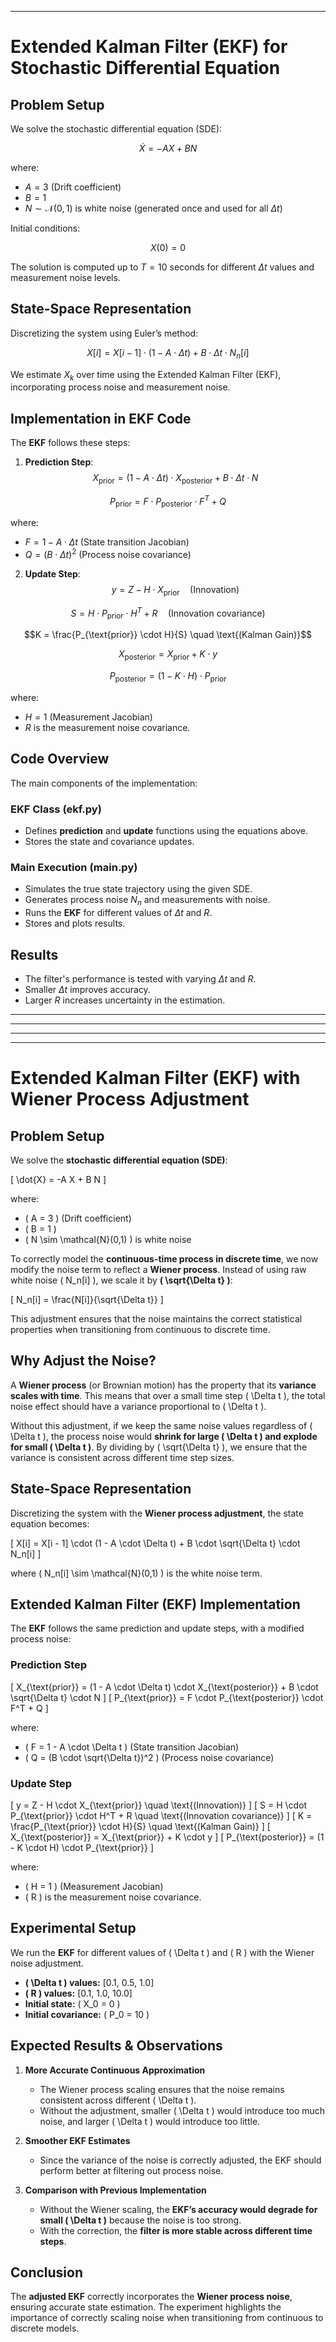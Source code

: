 

---

# **Extended Kalman Filter (EKF) for Stochastic Differential Equation**

## **Problem Setup**
We solve the stochastic differential equation (SDE):

$$\dot{X} = -A X + B N$$

where:

* $A = 3$ (Drift coefficient)
* $B = 1$
* $N \sim \mathcal{N}(0,1)$ is white noise (generated once and used for all $\Delta t$)

Initial conditions:

$$X(0) = 0$$

The solution is computed up to $T = 10$ seconds for different $\Delta t$ values and measurement noise levels.

## **State-Space Representation**
Discretizing the system using Euler’s method:

$$X[i] = X[i - 1] \cdot (1 - A \cdot \Delta t) + B \cdot \Delta t \cdot N_n[i]$$

We estimate $X_k$ over time using the Extended Kalman Filter (EKF), incorporating process noise and measurement noise.

## **Implementation in EKF Code**
The **EKF** follows these steps:

1. **Prediction Step**:
$$X_{\text{prior}} = (1 - A \cdot \Delta t) \cdot X_{\text{posterior}} + B \cdot \Delta t \cdot N$$

$$P_{\text{prior}} = F \cdot P_{\text{posterior}} \cdot F^T + Q$$

where:

* $F = 1 - A \cdot \Delta t$ (State transition Jacobian)
* $Q = (B \cdot \Delta t)^2$ (Process noise covariance)
2. **Update Step**:
$$y = Z - H \cdot X_{\text{prior}} \quad \text{(Innovation)}$$

$$S = H \cdot P_{\text{prior}} \cdot H^T + R \quad \text{(Innovation covariance)}$$

$$K = \frac{P_{\text{prior}} \cdot H}{S} \quad \text{(Kalman Gain)}$$

$$X_{\text{posterior}} = X_{\text{prior}} + K \cdot y$$

$$P_{\text{posterior}} = (1 - K \cdot H) \cdot P_{\text{prior}}$$

where:

* $H = 1$ (Measurement Jacobian)
* $R$ is the measurement noise covariance.

## **Code Overview**
The main components of the implementation:

### **EKF Class (ekf.py)**

* Defines **prediction** and **update** functions using the equations above.
* Stores the state and covariance updates.

### **Main Execution (main.py)**

* Simulates the true state trajectory using the given SDE.
* Generates process noise $N_n$ and measurements with noise.
* Runs the **EKF** for different values of $\Delta t$ and $R$.
* Stores and plots results.

## **Results**

* The filter's performance is tested with varying $\Delta t$ and $R$.
* Smaller $\Delta t$ improves accuracy.
* Larger $R$ increases uncertainty in the estimation.




---
---
---


---

# **Extended Kalman Filter (EKF) with Wiener Process Adjustment**

## **Problem Setup**  
We solve the **stochastic differential equation (SDE)**:

\[
\dot{X} = -A X + B N
\]

where:  
- \( A = 3 \) (Drift coefficient)  
- \( B = 1 \)  
- \( N \sim \mathcal{N}(0,1) \) is white noise  

To correctly model the **continuous-time process in discrete time**, we now modify the noise term to reflect a **Wiener process**. Instead of using raw white noise \( N_n[i] \), we scale it by **\( \sqrt{\Delta t} \)**:

\[
N_n[i] = \frac{N[i]}{\sqrt{\Delta t}}
\]

This adjustment ensures that the noise maintains the correct statistical properties when transitioning from continuous to discrete time.

## **Why Adjust the Noise?**  
A **Wiener process** (or Brownian motion) has the property that its **variance scales with time**. This means that over a small time step \( \Delta t \), the total noise effect should have a variance proportional to \( \Delta t \).  

Without this adjustment, if we keep the same noise values regardless of \( \Delta t \), the process noise would **shrink for large \( \Delta t \) and explode for small \( \Delta t \)**. By dividing by \( \sqrt{\Delta t} \), we ensure that the variance is consistent across different time step sizes.

## **State-Space Representation**  
Discretizing the system with the **Wiener process adjustment**, the state equation becomes:

\[
X[i] = X[i - 1] \cdot (1 - A \cdot \Delta t) + B \cdot \sqrt{\Delta t} \cdot N_n[i]
\]

where \( N_n[i] \sim \mathcal{N}(0,1) \) is the white noise term.

## **Extended Kalman Filter (EKF) Implementation**  
The **EKF** follows the same prediction and update steps, with a modified process noise:

### **Prediction Step**  
\[
X_{\text{prior}} = (1 - A \cdot \Delta t) \cdot X_{\text{posterior}} + B \cdot \sqrt{\Delta t} \cdot N
\]
\[
P_{\text{prior}} = F \cdot P_{\text{posterior}} \cdot F^T + Q
\]

where:  
- \( F = 1 - A \cdot \Delta t \) (State transition Jacobian)  
- \( Q = (B \cdot \sqrt{\Delta t})^2 \) (Process noise covariance)  

### **Update Step**  
\[
y = Z - H \cdot X_{\text{prior}}  \quad \text{(Innovation)}
\]
\[
S = H \cdot P_{\text{prior}} \cdot H^T + R  \quad \text{(Innovation covariance)}
\]
\[
K = \frac{P_{\text{prior}} \cdot H}{S}  \quad \text{(Kalman Gain)}
\]
\[
X_{\text{posterior}} = X_{\text{prior}} + K \cdot y
\]
\[
P_{\text{posterior}} = (1 - K \cdot H) \cdot P_{\text{prior}}
\]

where:
- \( H = 1 \) (Measurement Jacobian)  
- \( R \) is the measurement noise covariance.  

## **Experimental Setup**  
We run the **EKF** for different values of \( \Delta t \) and \( R \) with the Wiener noise adjustment.  

- **\( \Delta t \) values:** [0.1, 0.5, 1.0]  
- **\( R \) values:** [0.1, 1.0, 10.0]  
- **Initial state:** \( X_0 = 0 \)  
- **Initial covariance:** \( P_0 = 10 \)  

## **Expected Results & Observations**  
1. **More Accurate Continuous Approximation**  
   - The Wiener process scaling ensures that the noise remains consistent across different \( \Delta t \).  
   - Without the adjustment, smaller \( \Delta t \) would introduce too much noise, and larger \( \Delta t \) would introduce too little.  

2. **Smoother EKF Estimates**  
   - Since the variance of the noise is correctly adjusted, the EKF should perform better at filtering out process noise.  

3. **Comparison with Previous Implementation**  
   - Without the Wiener scaling, the **EKF’s accuracy would degrade for small \( \Delta t \)** because the noise is too strong.  
   - With the correction, the **filter is more stable across different time steps**.  

## **Conclusion**  
The **adjusted EKF** correctly incorporates the **Wiener process noise**, ensuring accurate state estimation. The experiment highlights the importance of correctly scaling noise when transitioning from continuous to discrete models.